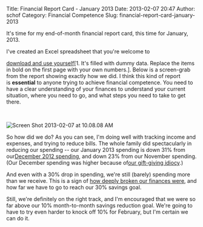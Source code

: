 Title: Financial Report Card - January 2013
Date: 2013-02-07 20:47
Author: schof
Category: Financial Competence
Slug: financial-report-card-january-2013

It's time for my end-of-month financial report card, this time for
January, 2013.

<!--more-->I've created an Excel spreadsheet that you're welcome to
[download and use
yourself](http://schof.org/wp-content/uploads/2013/02/Financial_Report_Card_Template.xlsx)[1.
It's filled with dummy data. Replace the items in bold on the first page
with your own numbers.]. Below is a screen-grab from the report showing
exactly how we did. I think this kind of report is **essential** to
anyone trying to achieve financial competence. You need to have a clear
understanding of your finances to understand your current situation,
where you need to go, and what steps you need to take to get there.

 

![Screen Shot 2013-02-07 at 10.08.08
AM](http://schof.org/wp-content/uploads/2013/02/Screen-Shot-2013-02-07-at-10.08.08-AM.png)

So how did we do? As you can see, I'm doing well with tracking income
and expenses, and trying to reduce bills. The whole family did
spectacularly in reducing our spending -- our January 2013 spending is
down 31% from our[December 2012
spending](http://schof.org/2013/01/02/start-of-month-financial-competence-checklist-for-january-2-2013/ "Start of Month Financial Competence Checklist for January 2, 2013"),
and down 23% from our November spending. (Our December spending was
higher because of[our gift-giving
idiocy](http://schof.org/2012/12/30/a-no-gift-christmas/ "A No-Gift Christmas").)

And even with a 30% drop in spending, we're still (barely) spending more
than we receive. This is a sign of [how deeply broken our finances
were](http://schof.org/2013/02/06/where-i-went-wrong/ "Where I Went Wrong"),
and how far we have to go to reach our 30% savings goal.

Still, we're definitely on the right track, and I'm encouraged that we
were so far above our 10% month-to-month savings reduction goal. We're
going to have to try even harder to knock off 10% for February, but I'm
certain we can do it.

